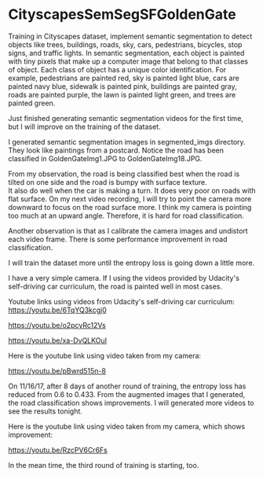 # CityscapesSemSegSFGoldenGate
Training in Cityscapes dataset, implement semantic segmentation to detect objects like trees, buildings, roads, sky, cars, pedestrians, 
bicycles, stop signs, and traffic lights.  In semantic segmentation, each object is painted with tiny pixels that make up a computer
image that belong to that classes of object. Each class of object has a unique color identification. For example, pedestrians are 
painted red, sky is painted light blue, cars are painted navy blue, sidewalk is painted pink, buildings are painted gray, roads 
are painted purple, the lawn is painted light green, and trees are painted green.

Just finished generating semantic segmentation videos for the first time, but I will improve on the training of the dataset.

I generated semantic segmentation images in segmented_imgs directory. They look like paintings from a postcard. Notice the road has 
been classified in GoldenGateImg1.JPG to GoldenGateImg18.JPG.  

From my observation, the road is being classified best when the road is tilted on one side and the road is bumpy with surface texture.  
It also do well when the car is making a turn.  It does very poor on roads with flat surface.  On my next video recording, I will 
try to point the camera more downward to focus on the road surface more.  I think my camera is pointing too much at an upward angle.
Therefore, it is hard for road classification.

Another observation is that as I calibrate the camera images and undistort each video frame.  There is some performance improvement in road classification.

I will train the dataset more until the entropy loss is going down a little more.

I have a very simple camera.  If I using the videos provided
by Udacity's self-driving car curriculum, the road is painted well in most cases.

Youtube links using videos from Udacity's self-driving car curriculum:
https://youtu.be/6TqYQ3kcgj0

https://youtu.be/o2pcyRc12Vs

https://youtu.be/xa-DvQLKOuI

Here is the youtube link using video taken from my camera: 

https://youtu.be/pBwrd515n-8

On 11/16/17, after 8 days of another round of training, the entropy loss has reduced from 0.6 to 0.433. From the augmented images that I generated, the road classification shows improvements. I will generated more videos to see the results tonight.

Here is the youtube link using video taken from my camera, which shows improvement:

https://youtu.be/RzcPV6Cr6Fs

In the mean time, the third round of training is starting, too.
